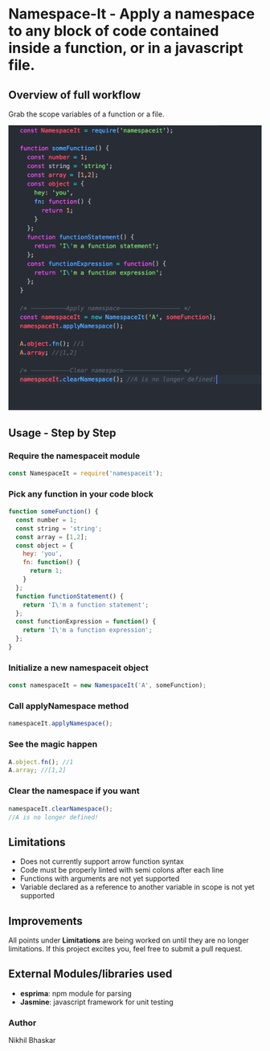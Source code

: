 # Namespace-It - Apply a namespace to any block of code contained inside a function, or in a javascript file.

## Overview of full workflow
Grab the scope variables of a function or a file.

<p>
  <img src="images/full-workflow.png">
</p>

## Usage - Step by Step
### Require the namespaceit module
```javascript
const NamespaceIt = require('namespaceit');
```

### Pick any function in your code block
```javascript
function someFunction() {
  const number = 1;
  const string = 'string';
  const array = [1,2];
  const object = {
    hey: 'you',
    fn: function() {
      return 1;
    }
  };
  function functionStatement() {
    return 'I\'m a function statement';
  };
  const functionExpression = function() {
    return 'I\'m a function expression';
  };
}
```
### Initialize a new namespaceit object
```javascript
const namespaceIt = new NamespaceIt('A', someFunction);
```

### Call applyNamespace method
```javascript
namespaceIt.applyNamespace();
```

### See the magic happen
```javascript
A.object.fn(); //1
A.array; //[1,2]
```

### Clear the namespace if you want
```javascript
namespaceIt.clearNamespace();
//A is no longer defined!
```

## Limitations
<ul>
  <li>Does not currently support arrow function syntax</li>
  <li>Code must be properly linted with semi colons after each line</li>
  <li>Functions with arguments are not yet supported</li>
  <li>Variable declared as a reference to another variable in scope is not yet supported</li>
</ul>

## Improvements
All points under <strong>Limitations</strong> are being worked on until they are no longer limitations. If this project excites you, feel free to submit a pull request.

## External Modules/libraries used
<ul>
  <li><strong>esprima</strong>: npm module for parsing</li>
  <li><strong>Jasmine</strong>: javascript framework for unit testing</li>
</ul>

### Author
Nikhil Bhaskar
